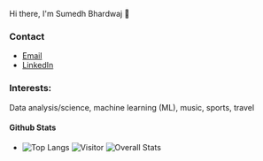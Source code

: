 Hi there, I'm Sumedh Bhardwaj 👋

<!--
**sumed-h/sumed-h** is a ✨ _special_ ✨ repository because its `README.md` (this file) appears on your GitHub profile.

Here are some ideas to get you started:

- 🔭 I’m currently working on ...
- 🌱 I’m currently learning ...
- 👯 I’m looking to collaborate on ...
- 🤔 I’m looking for help with ...
- 💬 Ask me about ...
- 📫 How to reach me: ...
- 😄 Pronouns: ...
- ⚡ Fun fact: ...
-->
### Contact
- [Email](mailto:sumedhubhardwaj@yahoo.com)
- [LinkedIn](https://www.linkedin.com/in/sumedh-bhardwaj-932767202/)
### Interests:
Data analysis/science, machine learning (ML), music, sports, travel
#### Github Stats
 - ![Top Langs](https://github-readme-stats.vercel.app/api/top-langs/?username=sumed-h&layout=compact)
![Visitor](https://visitor-badge.laobi.icu/badge?page_id=sumed-h.sumed-h)
![Overall Stats](https://github-readme-stats.vercel.app/api?username=sumed-h&count_private=true&show_icons=true&hide=contribs)
